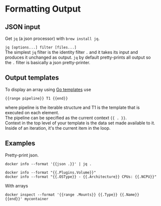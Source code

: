 # Formatting Output

## JSON input

Get ```jq``` (a json processor) with ```brew install jq```.

```jq [options...] filter [files...]```  
The simplest ```jq``` filter is the identity filter ```.``` and it takes its input and produces it unchanged as output. ```jq``` by default pretty-prints all output so the ```.``` filter is basically a json pretty-printer.

## Output templates
To display an array using [Go templates](https://blog.gopheracademy.com/advent-2017/using-go-templates/) use  
```
{{range pipeline}} T1 {{end}}
```  
where pipeline is the iterable structure and T1 is the template that is executed on each element.  
The pipeline can be specified as the current context ```{{ . }}```.  
Context in the top level of your template is the data set made available to it. Inside of an iteration, it's the current item in the loop.

## Examples

Pretty-print json.
```Shell
docker info --format '{{json .}}' | jq .
```

```Shell
docker info --format "{{.Plugins.Volume}}"
docker info --format "{{.OSType}} - {{.Architecture}} CPUs: {{.NCPU}}"
```

With arrays
```Shell
docker inspect --format '{{range .Mounts}} {{.Type}} {{.Name}} {{end}}' mycontainer

```